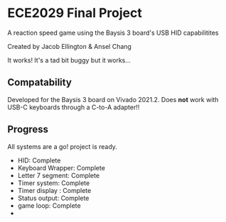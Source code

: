 # ECE2029 Final Project
A reaction speed game using the Baysis 3 board's USB HID capabilitites

Created by Jacob Ellington & Ansel Chang

It works! It's a tad bit buggy but it works...

## Compatability
Developed for the Baysis 3 board on Vivado 2021.2.
Does **not** work with USB-C keyboards through a C-to-A adapter!!

## Progress
All systems are a go! project is ready.
- HID: Complete
- Keyboard Wrapper: Complete
- Letter 7 segment: Complete
- Timer system: Complete
- Timer display : Complete
- Status output: Complete
- game loop: Complete
- 

